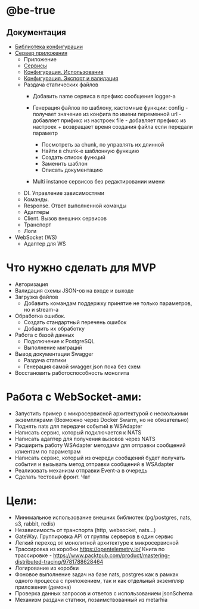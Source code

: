 # @be-true

## Документация
- [Библиотека конфигурации](./packages/config/README.md)
- [Сервер приложения](./packages/server/README.md)
    - Приложение
    - [Сервисы](./packages/server/docs/service.md)
    - [Конфигурация. Использование](./packages/server/docs/configuration.md)
    - [Конфигурация. Экспорт и валидация](./packages/server/docs/configuration-validate-and-docs.md)
    - Раздача статических файлов
        * Добавить name сервиса в префикс сообщения logger-а
        * Генерация файлов по шаблону, кастомные функции:
            config - получает значение из конфига по имени переменной
            url - добавляет прификс из настроек
            file - добавляет префикс из настроек + возвращает время создания файла если передали параметр

            - Посмотреть за chunk, по управлять их длинной
            - Найти в chunk-е шаблонную функцию
            - Создать список функций
            - Заменить шаблон
            - Описать документацию
        * Multi instance сервисов без редактировании имени
    - DI. Управление зависимостями
    - Команды. 
    - Response. Ответ выполненной команды
    - Адаптеры
    - Client. Вызов внешних сервисов
    - Транспорт
    - Логи
- WebSocket (WS)
    - Адаптер для WS

# Что нужно сделать для MVP
- Авторизация
- Валидация схемы JSON-ов на входе и выходе
- Загрузка файлов
    - Добавить командам поддержку принятие не только параметров, но и stream-а
- Обработка ошибок.
    - Создать стандартный перечень ошибок
    - Добавить их обработку
- Работа с базой данных
    - Подключение к PostgreSQL
    - Выполнение миграций
- Вывод документации Swagger
    - Раздача статики
    - Генерация самой swagger.json пока без схем
- Восстановить работоспособность монолита

# Работа с WebSocket-ами:
- Запустить пример с микросервисной архитектурой с несколькими экземплярами (Возможно через Docker Swarm, но не обязательно)
- Поднять nats для передачи событий в WSAdapter
- Написать сервис, который подключается к NATS
- Написать адаптер для получения вызовов через NATS
- Расширить работу WSAdapter методами для отправки сообщений клиентам по параметрам
- Написать сервис, который из очереди сообщений будет получать события и вызывать метод отправки сообщений в WSAdapter
- Реализовать механизм отправки Event-а в очередь
- Сделать тестовый фронт. Чат

# Цели:
- Минимальное использование внешних библиотек (pg/postgres, nats, s3, rabbit, redis)
- Независимость от транспорта (http, websocket, nats...)
- GateWay. Группировка API от группы серверов в один сервис
- Легкий переход от монолитной архитектуре к микросервисной
- Трассировка из коробки https://opentelemetry.io/
  Книга по трассировке - https://www.packtpub.com/product/mastering-distributed-tracing/9781788628464
- Логирование из коробки
- Фоновое выполнение задач на базе nats, postgres как в рамках одного процесса с приложением, так и как отдельный экземпляр приложения (демона)
- Проверка данных запросов и ответов с использованием jsonSchema
- Механизм раздачи статики, позаимствованный из metarhia
